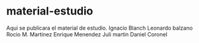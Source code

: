 # material-estudio
Aqui se publicara el material de estudio.
Ignacio Blanch
Leonardo balzano
Rocio M. Martinez
Enrique Menendez
Juli martin
Daniel Coronel
